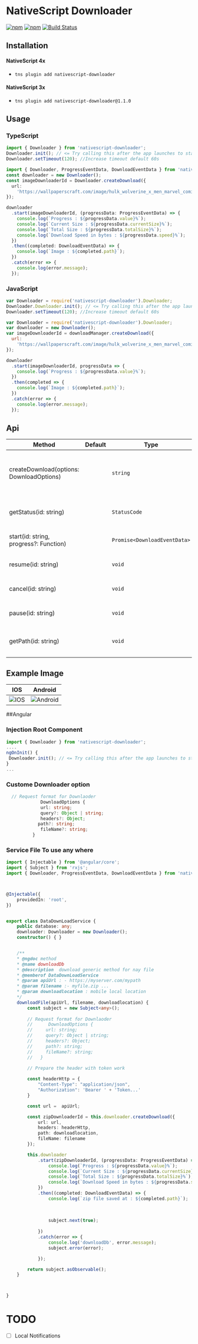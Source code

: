 # NativeScript Downloader

[![npm](https://img.shields.io/npm/v/nativescript-downloader.svg)](https://www.npmjs.com/package/nativescript-downloader)
[![npm](https://img.shields.io/npm/dt/nativescript-downloader.svg?label=npm%20downloads)](https://www.npmjs.com/package/nativescript-downloader)
[![Build Status](https://travis-ci.org/triniwiz/nativescript-downloader.svg?branch=master)](https://travis-ci.org/triniwiz/nativescript-downloader)

## Installation

#### NativeScript 4x

* `tns plugin add nativescript-downloader`

#### NativeScript 3x

* `tns plugin add nativescript-downloader@1.1.0`

## Usage

### TypeScript

```typescript
import { Downloader } from 'nativescript-downloader';
Downloader.init(); // <= Try calling this after the app launches to start the downloader service
Downloader.setTimeout(120); //Increase timeout default 60s
```

```typescript
import { Downloader, ProgressEventData, DownloadEventData } from 'nativescript-downloader';
const downloader = new Downloader();
const imageDownloaderId = Downloader.createDownload({
  url:
    'https://wallpaperscraft.com/image/hulk_wolverine_x_men_marvel_comics_art_99032_3840x2400.jpg'
});

downloader
  .start(imageDownloaderId, (progressData: ProgressEventData) => {
    console.log(`Progress : ${progressData.value}%`);
    console.log(`Current Size : ${progressData.currentSize}%`);
    console.log(`Total Size : ${progressData.totalSize}%`);
    console.log(`Download Speed in bytes : ${progressData.speed}%`);
  })
  .then((completed: DownloadEventData) => {
    console.log(`Image : ${completed.path}`);
  })
  .catch(error => {
    console.log(error.message);
  });
```

### JavaScript

```js
var Downloader = require('nativescript-downloader').Downloader;
Downloader.Downloader.init(); // <= Try calling this after the app launches to start the downloader service
Downloader.setTimeout(120); //Increase timeout default 60s
```

```js
var Downloader = require('nativescript-downloader').Downloader;
var downloader = new Downloader();
var imageDownloaderId = downloadManager.createDownload({
  url:
    'https://wallpaperscraft.com/image/hulk_wolverine_x_men_marvel_comics_art_99032_3840x2400.jpg'
});

downloader
  .start(imageDownloaderId, progressData => {
    console.log(`Progress : ${progressData.value}%`);
  })
  .then(completed => {
    console.log(`Image : ${completed.path}`);
  })
  .catch(error => {
    console.log(error.message);
  });
```

## Api

| Method                                   | Default | Type                         | Description                                           |
| ---------------------------------------- | ------- | ---------------------------- | ----------------------------------------------------- |
| createDownload(options: DownloadOptions) |         | `string`                     | Creates a download task it returns the id of the task |
| getStatus(id: string)                    |         | `StatusCode`                 | Gets the status of a download task.                   |
| start(id: string, progress?: Function)   |         | `Promise<DownloadEventData>` | Starts a download task.                               |  |
| resume(id: string)                       |         | `void`                       | Resumes a download task.                              |
| cancel(id: string)                       |         | `void`                       | Cancels a download task.                              |
| pause(id: string)                        |         | `void`                       | Pauses a download task.                               |
| getPath(id: string)                      |         | `void`                       | Return the path of a download task.                   |

## Example Image

| IOS                                     | Android                                     |
| --------------------------------------- | ------------------------------------------- |
| ![IOS](https://i.imgur.com/WQqhhXF.gif) | ![Android](https://i.imgur.com/fE9rBvl.gif) |


##Angular 

### Injection Root Component
```typescript 
import { Downloader } from 'nativescript-downloader';
....
ngOnInit() {
 Downloader.init(); // <= Try calling this after the app launches to start the downloader service
}
...
```
### Custome Downloader option
```typescript 
  // Request format for Downlaoder
             DownloadOptions {
             url: string;
             query?: Object | string;
             headers?: Object;
            path?: string;
             fileName?: string;
          }
```

### Service File To use any where

```typescript 
import { Injectable } from '@angular/core';
import { Subject } from 'rxjs';
import { Downloader, ProgressEventData, DownloadEventData } from 'nativescript-downloader';



@Injectable({
    providedIn: 'root',
})


export class DataDownLoadService {
    public database: any;
    downloader: Downloader = new Downloader();
    constructor() { }


    /**
    * @ngdoc method
    * @name downloadDb
    * @description  download generic method for nay file 
    * @memberof DataDownLoadService
    * @param apiUrl : - https://myserver.com/mypath
    * @param filename :- myfile.zip ...
    * @param downloadlocation : mobile local location
    */
    downloadFile(apiUrl, filename, downloadlocation) {
        const subject = new Subject<any>();
    
        // Request format for Downlaoder
        //      DownloadOptions {
        //     url: string;
        //     query?: Object | string;
        //     headers?: Object;
        //     path?: string;
        //     fileName?: string;
        //   }

        // Prepare the header with token work
    
        const headerHttp = {
            "Content-Type": "application/json",
            "Authorization": 'Bearer ' + 'Token...'
        }

        const url =  apiUrl;

        const zipDownloaderId = this.downloader.createDownload({
            url: url,
            headers: headerHttp,
            path: downloadlocation,
            fileName: filename
        });

        this.downloader
            .start(zipDownloaderId, (progressData: ProgressEventData) => {
                console.log(`Progress : ${progressData.value}%`);
                console.log(`Current Size : ${progressData.currentSize}%`);
                console.log(`Total Size : ${progressData.totalSize}%`);
                console.log(`Download Speed in bytes : ${progressData.speed}%`);
            })
            .then((completed: DownloadEventData) => {
                console.log(`zip file saved at : ${completed.path}`);
              
               
                
                subject.next(true);
              
            })
            .catch(error => {
                console.log('downloadDb', error.message);
                subject.error(error);

            });

        return subject.asObservable();
    }



}
```


# TODO

* [ ] Local Notifications
